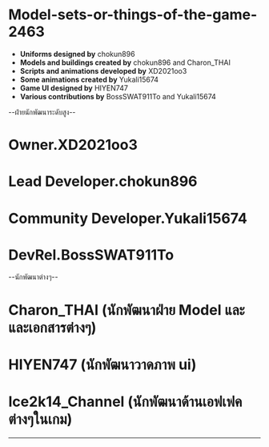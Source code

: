 # Model-sets-or-things-of-the-game-2463
- **Uniforms designed by** chokun896  
- **Models and buildings created by** chokun896 and Charon_THAI  
- **Scripts and animations developed by** XD2021oo3  
- **Some animations created by** Yukali15674  
- **Game UI designed by** HIYEN747  
- **Various contributions by** BossSWAT911To and Yukali15674

--ฝ่ายนักพัฒนาระดับสูง--
# Owner.XD2021oo3
# Lead Developer.chokun896
# Community Developer.Yukali15674
# DevRel.BossSWAT911To
  --นักพัฒนาต่างๆ--
  # Charon_THAI (นักพัฒนาฝ่าย Model และและเอกสารต่างๆ)
  # HIYEN747 (นักพัฒนาวาดภาพ ui)
  # Ice2k14_Channel (นักพัฒนาด้านเอฟเฟคต่างๆในเกม)
  ---------------
